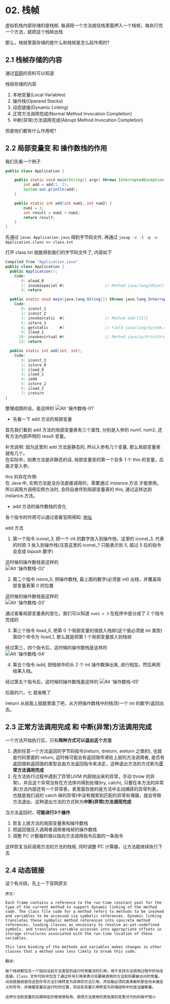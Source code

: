 # 02. 栈帧

虚拟机栈内部存储的是栈帧, 每调用一个方法就往栈里面押入一个栈帧，每执行完一个方法，就把这个栈帧出栈

那么，栈帧里面存储的是什么和栈帧是怎么起作用的?


## 2.1 栈帧存储的内容
通过[官网](https://docs.oracle.com/javase/specs/jvms/se8/html/jvms-2.html#jvms-2.6)的资料可以知道

栈帧存储的内容

1. 本地变量(Local Variables)
2. 操作栈(Operand Stacks)
3. 动态链接(Dynamic Linking)
4. 正常方法调用完成(Normal Method Invocation Completion)
5. 中断(异常)方法调用完成(Abrupt Method Invocation Completion)

但是他们都有什么作用呢?

## 2.2 局部变量变 和 操作数栈的作用

我们先看一个例子

```java
public class Application {

    public static void main(String[] args) throws InterruptedException {
        int add = add(1, 2);
        System.out.println(add);
    }

    public static int add(int num1, int num2) {
        num1 = 3;
        int result = num1 + num2;
        return result;
    }
}
```

先通过 `javac Application.java`
得到字节码文件, 再通过 `javap -c -l -p -v Application.class >> class.txt`

打开 class.txt 就能得到我们的字节码文件了, 内容如下
```java
Compiled from "Application.java"
public class Application {
  public Application();
    Code:
       0: aload_0
       1: invokespecial #1                  // Method java/lang/Object."<init>":()V
       4: return

  public static void main(java.lang.String[]) throws java.lang.InterruptedException;
    Code:
       0: iconst_1
       1: iconst_2
       2: invokestatic  #2                  // Method add:(II)I
       5: istore_1
       6: getstatic     #3                  // Field java/lang/System.out:Ljava/io/PrintStream;
       9: iload_1
      10: invokevirtual #4                  // Method java/io/PrintStream.println:(I)V
      13: return

  public static int add(int, int);
    Code:
       0: iconst_3
       1: istore_0
       2: iload_0
       3: iload_1
       4: iadd
       5: istore_2
       6: iload_2
       7: ireturn
}
```


整理成图的话，是这样的
![Alt '操作数栈-01'](https://s3.ax1x.com/2021/01/24/sq9smj.png)


* 先看一下 add 方法的局部变量

首先我们看到 add 方法的局部变量表有三个属性, 分别是入参的 num1, num2, 还有方法内部声明的 result 变量。

补充说明: 因为这里的 add 方法是静态的, 所以入参有几个变量, 那么局部变量表就有几个。  
在实际中，如果方法是非静态的话, 局部变量变的第一个会多 1 个 this 的变量，后面才是入参。

this 的存在作用:  
在 Java 中, 实例方法是没办法直接调用的，需要通过 instance.方法 才能使用。所以调用方调用实例方法时, 会将自身传到局部变量表的 this, 通过这样达到 instance.方法。

* add 方法的操作数栈的变化

各个指令的作用可以通过查看官网得知: [地址](https://docs.oracle.com/javase/specs/jvms/se8/html/jvms-6.html#jvms-6.5)


add 方法  
1. 第一个指令 iconst_3, 把一个 int 的数字放入到操作栈，这里的 iconst_3, 代表的时把 3 放入到操作栈(注意这里的 iconst_? 只能表示到 5, 超过 5 后的指令会变成 bipush 数字)

这时候的操作数栈是这样的  
![Alt '操作数栈-02'](https://s3.ax1x.com/2021/01/24/sqPcWV.png)

2. 第二个指令 istore_0, 把操作数栈, 最上面的数字(必须是 int) 出栈，并覆盖局部变量表第 0 的位置

这时候的操作数栈是这样的  
![Alt '操作数栈-03'](https://s3.ax1x.com/2021/01/24/sqP4eJ.png)

通过查看局部变量表的变化，我们可以知道 `num1 = 3` 在程序中是分成了 2 个指令完成的

3. 第三个指令 iload_0, 把第 0 个局部变量的值放入栈帧(这个值必须是 int 类型)    
第四个命令为 iload_1, 那么就是把第 1 个局部变量放入到栈帧

经过第三，四个指令后，这时候的操作数栈是这样的  
![Alt '操作数栈-04'](https://s3.ax1x.com/2021/01/24/sqi01K.png)

4. 第五个指令 iadd, 把栈帧中的头 2 个 int 操作数弹出来, 进行相加，然后再把结果入栈。

经过第五个指令后，这时候的操作数栈是这样的
![Alt '操作数栈-05'](https://s3.ax1x.com/2021/01/24/sqFVgK.png)

后面的六，七 就省略了

ireturn 从纸面上就能里面了吧，从方把操作数栈中的栈顶(一个 int 的数字)返回出去。

## 2.3 正常方法调用完成 和 中断(异常)方法调用完成

一个方法开始执行后，只有**两种方式可以退出这个方法**  
1. 遇到任意一个方法返回的字节码指令(ireturn, dreturn, areturn 之类的), 也就是代码里面的 return, 这时候可能会有返回值传递给上层的方法调用者, 是否有返回值和返回值的类型会由方法返回指令来决定，这种退出方法的方式称为**正常方法调用完成**  
2. 在方法执行过程中遇到了异常(JVM 内部抛出来的异常，手动 throw 的异常)，并且这个异常没有在方法体内得到处理(try, catch), 只要在本方法的异常表(方法内部还有一个异常表，表里面存放的是方法中主动捕获的异常列表，也就是我们说的 catch 掉的异常)中没有搜索到匹配的异常处理器，就会导致方法退出，这种退出方法的方式称为**中断(异常)方法调用完成**

当方法返回时，**可能进行3个操作**
1. 恢复上层方法的局部变量表和操作数栈  
2. 把返回值压入调用者调用者栈帧的操作数栈
3. 调整 PC 计数器的值以指向方法调用指令后面的一条指令

这样恢复当前调用方法的方法的栈帧, 同时调整 PC 计算器，让方法能继续执行下去

## 2.4 动态链接
这个有点绕，先上一下官网原文

```
原文:

Each frame contains a reference to the run-time constant pool for the type of the current method to support dynamic linking of the method code. The class file code for a method refers to methods to be invoked and variables to be accessed via symbolic references. Dynamic linking translates these symbolic method references into concrete method references, loading classes as necessary to resolve as-yet-undefined symbols, and translates variable accesses into appropriate offsets in storage structures associated with the run-time location of these variables.

This late binding of the methods and variables makes changes in other classes that a method uses less likely to break this code.

翻译:

每个栈帧都包含一个指向当前方法类型的运行时常量池的引用，用于支持方法调用过程中的动态连接。Class 文件代码中包含了通过符号引用来表示将要被调用的方法和将要被访问的常量。动态链接就是将这些符号方法引用转变为具体的方法引用，并加载必须的类来解析那些尚未被定义的符号，并根据变量在运行时的位置，将这些变量引用转变为存储结构中的适当偏移量。

这种方法和变量的后期绑定的使用很有用，使得方法使用的其他类的变更对代码的破坏很小
```